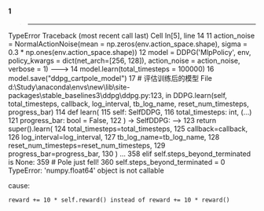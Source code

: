 #### 1
>---------------------------------------------------------------------------
TypeError                                 Traceback (most recent call last)
Cell In[5], line 14
     11 action_noise = NormalActionNoise(mean = np.zeros(env.action_space.shape), sigma = 0.3 * np.ones(env.action_space.shape))
     12 model = DDPG('MlpPolicy', env, policy_kwargs = dict(net_arch=[256, 128]), action_noise = action_noise, verbose = 1)
---> 14 model.learn(total_timesteps = 100000)
     16 model.save("ddpg_cartpole_model")
     17 # 评估训练后的模型
File d:\Study\anaconda\envs\new\lib\site-packages\stable_baselines3\ddpg\ddpg.py:123, in DDPG.learn(self, total_timesteps, callback, log_interval, tb_log_name, reset_num_timesteps, progress_bar)
    114 def learn(
    115     self: SelfDDPG,
    116     total_timesteps: int,
   (...)
    121     progress_bar: bool = False,
    122 ) -> SelfDDPG:
--> 123     return super().learn(
    124         total_timesteps=total_timesteps,
    125         callback=callback,
    126         log_interval=log_interval,
    127         tb_log_name=tb_log_name,
    128         reset_num_timesteps=reset_num_timesteps,
    129         progress_bar=progress_bar,
    130     )
...
    358 elif self.steps_beyond_terminated is None:
    359     # Pole just fell!
    360     self.steps_beyond_terminated = 0
TypeError: 'numpy.float64' object is not callable


cause: 

    reward += 10 * self.reward() instead of reward += 10 * reward() 